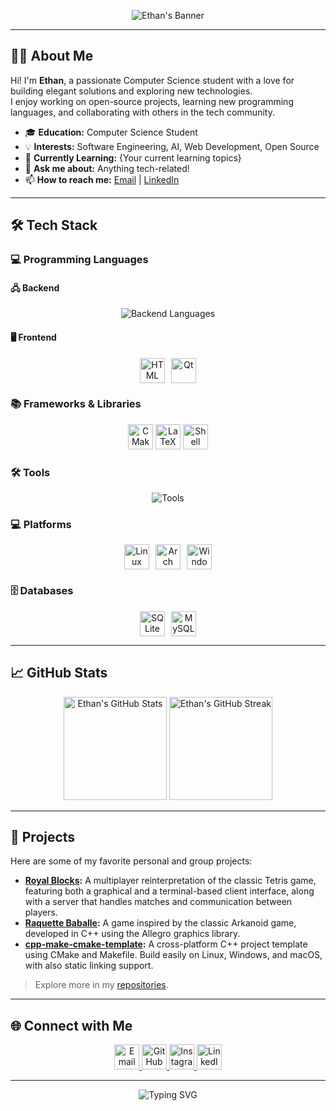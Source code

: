 <!-- Banner -->
<p align="center">
  <img src="https://capsule-render.vercel.app/api?type=waving&color=0:6a11cb,100:2575fc&height=180&section=header&text=Hi%20there!%20I'm%20Ethan%20👋&fontSize=40&fontAlignY=35&desc=Computer%20Science%20Student&descAlignY=60&descAlign=62" alt="Ethan's Banner"/>
</p>

---

## 👨‍💻 About Me

Hi! I'm **Ethan**, a passionate Computer Science student with a love for building elegant solutions and exploring new technologies.  
I enjoy working on open-source projects, learning new programming languages, and collaborating with others in the tech community.

- 🎓 **Education:** Computer Science Student
- 💡 **Interests:** Software Engineering, AI, Web Development, Open Source
- 🌱 **Currently Learning:** {Your current learning topics}
- 💬 **Ask me about:** Anything tech-related!
- 📫 **How to reach me:** [Email](mailto:your.email@example.com) | [LinkedIn](https://www.linkedin.com/in/your-linkedin)

---

## 🛠️ Tech Stack

### 💻 Programming Languages

#### 🖧 Backend
<p align="center">
  <img src="https://skillicons.dev/icons?i=c,cpp,python,java" alt="Backend Languages" />
</p>

#### 🖥️ Frontend
<p align="center">
  <span style="display:inline-flex; align-items:center; gap:10px;">
    <img src="https://skillicons.dev/icons?i=html" alt="HTML" width="40" height="40" />
    <img src="https://cdn.jsdelivr.net/gh/devicons/devicon/icons/qt/qt-original.svg" alt="Qt" width="40" height="40" />
  </span>
</p>

### 📚 Frameworks & Libraries
<p align="center">
  <img src="https://cdn.jsdelivr.net/gh/devicons/devicon/icons/cmake/cmake-original.svg" alt="CMake" width="40" height="40" />
  <img src="https://cdn.jsdelivr.net/gh/devicons/devicon/icons/latex/latex-original.svg" alt="LaTeX" width="40" height="40" />
  <img src="https://skillicons.dev/icons?i=bash" alt="Shell" width="40" height="40" />
</p>

### 🛠️ Tools
<p align="center">
  <img src="https://skillicons.dev/icons?i=git,github,gitlab,docker" alt="Tools" />
</p>

### 💻 Platforms
<p align="center">
  <span style="display:inline-flex; align-items:center; gap:10px;">
    <img src="https://skillicons.dev/icons?i=linux" alt="Linux" width="40" height="40" />
    <img src="https://cdn.jsdelivr.net/gh/devicons/devicon/icons/archlinux/archlinux-original.svg" alt="Arch Linux" width="40" height="40" />
    <img src="https://cdn.jsdelivr.net/gh/devicons/devicon/icons/windows8/windows8-original.svg" alt="Windows" width="40" height="40" />
  </span>
</p>

### 🗄️ Databases
<p align="center">
  <span style="display:inline-flex; align-items:center; gap:10px;">
    <img src="https://skillicons.dev/icons?i=sqlite" alt="SQLite" width="40" height="40" />
    <img src="https://cdn.jsdelivr.net/gh/devicons/devicon/icons/mysql/mysql-original.svg" alt="MySQL" width="40" height="40" />
  </span>
</p>

---

## 📈 GitHub Stats

<p align="center">
  <img src="https://github-readme-stats.vercel.app/api?username=Evr5&show_icons=true&theme=radical&hide_border=true" alt="Ethan's GitHub Stats" height="165"/>
  <img src="https://github-readme-streak-stats.herokuapp.com/?user=Evr5&theme=radical&hide_border=true" alt="Ethan's GitHub Streak" height="165"/>
</p>

---

## 🚀 Projects

Here are some of my favorite personal and group projects:

- **[Royal Blocks](https://github.com/ulb-info2-group5/Royal-Blocks):**  A multiplayer reinterpretation of the classic Tetris game, featuring both a graphical and a terminal-based client interface, along with a server that handles matches and communication between players.
- **[Raquette Baballe](https://github.com/LuxySs-Evr5/RaquetteBaballe):** A game inspired by the classic Arkanoid game, developed in C++ using the Allegro graphics library.
- **[cpp-make-cmake-template](https://github.com/Evr5/cpp-make-cmake-template):** A cross-platform C++ project template using CMake and Makefile. Build easily on Linux, Windows, and macOS, with also static linking support.

> Explore more in my [repositories](https://github.com/Evr5?tab=repositories).

---

## 🌐 Connect with Me

<p align="center">
  <a href="mailto:ethanvr3@gmail.com">
    <img src="https://skillicons.dev/icons?i=gmail" alt="Email" width="40" height="40" />
  </a>
  <a href="https://github.com/Evr5">
    <img src="https://skillicons.dev/icons?i=github" alt="GitHub" width="40" height="40" />
  </a>
  <a href="https://instagram.com/ethan_vr_2005">
    <img src="https://skillicons.dev/icons?i=instagram" alt="Instagram" width="40" height="40" />
  </a>
  <a href="https://www.linkedin.com/in/ethan-van-ruyskensvelde-284987277/">
    <img src="https://skillicons.dev/icons?i=linkedin" alt="LinkedIn" width="40" height="40" />
  </a>
</p>

---

<p align="center">
  <img src="https://readme-typing-svg.demolab.com?font=Fira+Code&size=22&pause=1000&color=6A11CB&center=true&vCenter=true&width=435&lines=Thanks+for+visiting+my+profile!;Happy+coding+%F0%9F%92%BB" alt="Typing SVG" />
</p>
